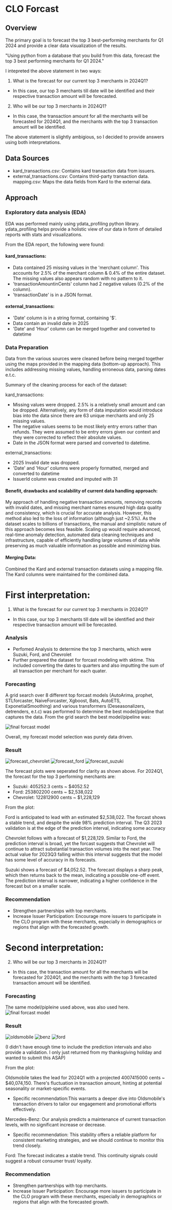 # CLO Forcast

## Overview
 The primary goal is to forecast the top 3 best-performing merchants for Q1 2024 and provide a clear data visualization of the results.

"Using python from a database that you build from this data, forecast the top 3 best performing merchants for Q1 2024."

I intepreted the above statement in two ways:

1. What is the forecast for our current top 3 merchants in 2024Q1?
- In this case, our top 3 merchants till date will be identified and their respective transaction amount will be forecasted.

2. Who will be our top 3 merchants in 2024Q1?
- In this case, the transaction amount for all the merchants will be forecasted for 2024Q1, and the merchants with the top 3 transaction amount will be identified.

The above statement is slightly ambigious, so I decided to provide answers using both interpretations.


## Data Sources
- kard_transactions.csv: Contains kard transaction data from issuers.
- external_transactions.csv: Contains third-party transaction data.
mapping.csv: Maps the data fields from Kard to the external data.


## Approach

### Exploratory data analysis (EDA)
EDA was performed mainly using ydata_profiling python library. ydata_profiling helps provide a holistic view of our data in form of detailed reports with stats and visualizations.

From the EDA report, the following were found:

 #### kard_transactions:
- Data contained 25 missing values in the 'merchant column'. This accounts for 2.5% of the merchant column & 0.4% of the entire dataset. The missing values also appears random with no pattern to it.
- 'transactionAmountinCents' column had 2 negative values (0.2% of the column).
- 'transactionDate' is in a JSON format.

 #### external_transactions:
- 'Date' column is in a string format, containing '$'.
- Data contain an invalid date in 2025
- 'Date' and 'Hour' column can be merged together and converted to datetime 


### Data Preparation
Data from the various sources were cleaned before being merged together using the maps provided in the mapping data (bottom-up approach). This includes addressing missing values, handling erroneous data, parsing dates e.t.c.

Summary of the cleaning process for each of the dataset:

kard_transactions:
- Missing values were dropped. 2.5% is a relatively small amount and can be dropped. Alternatively, any form of data imputation would introduce bias into the data since there are 63 unique merchants and only 25 missing values.
- The negative values seems to be most likely entry errors rather than refunds. They were assumed to be entry errors given our context and they were corrected to reflect their absolute values.
- Date in the JSON format were parsed and converted to datetime.

 external_transactions:
 -  2025 Invalid date was dropped. 
 - 'Date' and 'Hour' columns were properly formatted, merged and converted to datetime
 - IssuerId column was created and imputed with 31

#### Benefit, drawbacks and scalability of current data handling approach:
My approach of handling negative transaction amounts, removing records with invalid dates, and missing merchant names ensured high data quality and consistency, which is crucial for accurate analysis. However, this method also led to the loss of information (although just ~2.5%). As the dataset scales to billions of transactions, the manual and simplistic nature of this approach becomes less feasible. Scaling up would require advanced, real-time anomaly detection, automated data cleaning techniques and infrastructure, capable of efficiently handling large volumes of data while preserving as much valuable information as possible and minimizing bias.

#### Merging Data: 
Combined the Kard and external transaction datasets using a mapping file. The Kard columns were maintained for the combined data.



# First interpretation:
1. What is the forecast for our current top 3 merchants in 2024Q1?
- In this case, our top 3 merchants till date will be identified and their respective transaction amount will be forecasted.


### Analysis
- Perfomed Analysis to determine the top 3 merchants,  which were Suzuki, Ford, and Chevrolet
- Further prepared the dataset for forcast modeling with sktime. This included converting the dates to quarters and also imputting the sum of all transaction per merchant for each quater.

### Forecasting 
A grid search over 8 different top forcast models (AutoArima, prophet, STLforcaster, NaiveForcaster, Xgboost, Bats, AutoETS, ExponetialSmoothing) and various transformers (Deseasonalizers, detrenders, e.t.c) was performed to determine the best model/pipeline that captures the data. From the grid search the best model/pipeline was:

![final forcast model](<images/Screen Shot 2023-11-29 at 5.55.10 PM.png>)

Overall, my forecast model selection was purely data driven.

### Result
![forecast_chevrolet](images/kard_forcast_Chevrolet.png)
![forecast_ford](images/kard_forcast_Ford.png)
![forecast_suzuki](images/kard_forcast_Suzuki.png)

The forecast plots were seperated for clarity as shown above. 
For 2024Q1, the forecast for the top 3 performing merchants are:
- Suzuki: 405252.3 cents ~ $4052.52
- Ford: 253802200 cents ~ $2,538,022
- Chevrolet: 122812900 cents ~ $1,228,129

From the plot:

Ford is anticipated to lead  with an estimated $2,538,022. The forcast shows a stable trend, and despite the wide 98% prediction interval. The Q3 2023 validation is at the edge of the prediction interval, indicating some accuracy

Chevrolet follows with a forecast of $1,228,129. Similar to Ford, the prediction interval is broad, yet the forcast suggests that Chevrolet will continue to attract substantial transaction volumes into the next year. The actual value for 2023Q3 falling within this interval suggests that the model has some level of accuracy in its forecasts.

Suzuki shows a  forecast of $4,052.52. The forecast displays a sharp peak, which then returns back to the mean, indicating a possible one-off event. The prediction interval is narrower, indicating a higher confidence in the forecast but on a smaller scale.

### Recommendation
- Strengthen partnerships with top merchants.
- Increase Issuer Participation: 
Encourage more issuers to participate in the CLO program with these merchants, especially in demographics or regions that align with the forecasted growth.


# Second interpretation:
2. Who will be our top 3 merchants in 2024Q1?
- In this case, the transaction amount for all the merchants will be forecasted for 2024Q1, and the merchants with the top 3 forecasted transaction amount will be identified.

### Forecasting 
The same model/pipleine used above, was also used here.
![final forcast model](<images/Screen Shot 2023-11-29 at 5.55.10 PM.png>)

### Result
![oldsmobile](images/kard_forcast_2Oldsmobile.png)
![benz](images/kard_forcast_2Mercedes-Benz.png)
![ford](images/kard_forcast_2Ford.png)

(I didn't have enough time to include the prediction intervals and also provide a validation. I only just returned from my thanksgiving holiday and wanted to submit this ASAP)

From the plot:

Oldsmobile takes the lead for 2024Q1 with a projected 4007415000 cents ~ $40,074,150.  There's fluctuation in transaction amount, hinting at potential seasonality or market-specific events. 
- Specific recommendation:This warrants a deeper dive into Oldsmobile's transaction drivers to tailor our engagement and promotional efforts effectively.

Mercedes-Benz: Our analysis predicts a maintenance of current transaction levels, with no significant increase or decrease. 
- Specific recommendation: This stability offers a reliable platform for consistent marketing strategies, and we should continue to monitor this trend closely.

Ford: The forecast indicates a stable trend. This continuity signals could suggest a robust consumer trust/ loyalty.

### Recommendation
- Strengthen partnerships with top merchants.
- Increase Issuer Participation: 
Encourage more issuers to participate in the CLO program with these merchants, especially in demographics or regions that align with the forecasted growth.